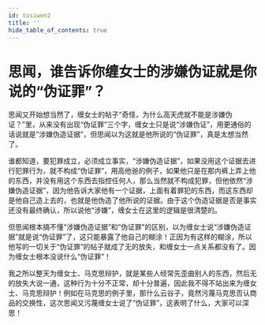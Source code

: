 ```yaml
---
id: tosiwen2
title: ''
hide_table_of_contents: true
---
```


# 思闻，谁告诉你缠女士的涉嫌伪证就是你说的“伪证罪”？ 

思闻又开始想当然了，缠女士的帖子“奇怪，为什么高天虎就不能是涉嫌伪证？”里，从来没有出现“伪证罪”三个字，缠女士只是说“涉嫌伪证”，用更通俗的话说就是“涉嫌伪造证据”，但思闻以为这就是他所说的“伪证罪”，真是太想当然了。 

谁都知道，要犯罪成立，必须成立事实，“涉嫌伪造证据”，如果没用这个证据去进行犯罪行为，就不构成“伪证罪”，用高他爸的例子，如果他只是在那内裤上弄上他的东西，并没有用这个东西去指控任何人，那么当然就不构成犯罪，但他依然“涉嫌伪造证据”，因为他告诉大家他有一个证据，上面有着罪犯的东西，而这东西却是他自己造上去的，也就是他伪造了他所说的证据。由于这个伪造证据是否是事实还没有最终确认，所以说他“涉嫌”，缠女士在这里的逻辑是很清楚的。 

但思闻根本搞不懂“涉嫌伪造证据”和“伪证罪”的区别，以为缠女士说“涉嫌伪造证据”就是说“伪证罪”了，这只能暴露了他自己的糊涂！正因为有这样的糊涂，所以他写的一切关于“伪证罪”的帖子就成了无的放失，和缠女士一点关系都没有了。因为缠女士根本没说什么“伪证罪”！ 

我之所以整天为缠女士、马克思辩护，就是某些人经常先歪曲别人的东西，然后无的放失大说一通，这种行为十分不正常，却十分普遍，因此我不得不站出来为缠女士、马克思辩护！例如在马克思的例子里，那什么云谷子，竟然污蔑马克思否认商品的交换性，这次思闻又污蔑缠女士说了“伪证罪”，这表明了什么，大家可以深思！